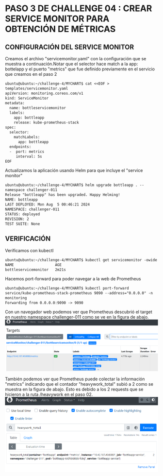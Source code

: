 # PASO 3 DE CHALLENGE 04 : CREAR SERVICE MONITOR PARA OBTENCIÓN DE MÉTRICAS

## CONFIGURACIÓN DEL SERVICE MONITOR

Creamos el archivo "servicemonitor.yaml" con la configuración que se muestra a continuación.Notar que el selector hace match a la app: bottelapp y el puerto "metrics" que fue definido previamente en el servicio que creamos en el paso 2

```
ubuntu@ubuntu:~/challenge-4/MYCHART$ cat <<EOF > templates/servicemonitor.yaml
apiVersion: monitoring.coreos.com/v1
kind: ServiceMonitor
metadata:
  name: bottleservicemonitor
  labels:
    app: bottleapp
    release: kube-prometheus-stack
spec:
  selector:
    matchLabels:
      app: bottleapp
  endpoints:
  -  port: metrics
     interval: 5s
EOF
```

Actualizamos la aplicación usando Helm para que incluye el "service monitor"

```
ubuntu@ubuntu:~/challenge-4/MYCHART$ helm upgrade bottleapp . --namespace challenger-011
Release "bottleapp" has been upgraded. Happy Helming!
NAME: bottleapp
LAST DEPLOYED: Mon Aug  5 00:46:21 2024
NAMESPACE: challenger-011
STATUS: deployed
REVISION: 2
TEST SUITE: None
```

## VERIFICACIÓN

Verificamos con kubectl
```
ubuntu@ubuntu:~/challenge-4/MYCHART$ kubectl get servicemonitor -owide
NAME                   AGE
bottleservicemonitor   2m21s
```

Hacemos port-forward para poder navegar a la web de Prometheus
```
ubuntu@ubuntu:~/challenge-4/MYCHART$ kubectl port-forward service/kube-prometheus-stack-prometheus 9090 --address="0.0.0.0" -n monitoring
Forwarding from 0.0.0.0:9090 -> 9090
```

Con un navegador web podemos ver que Prometheus descubrió el target en nuestro namespace challenger-011 como se ve en la figura de abajo.
<img src="./prometheus_target.PNG">

También podemos ver que Prometheus puede colectar la información "metrics" indicando que el contador "heavywork_total" subió a 2 como se muestra en la figura de abajo. Esto es debido a los 2 requests que se hicieron a la ruta /heavywork en el paso 02.
<img src="./prometheus_graph_heavywork.PNG">
